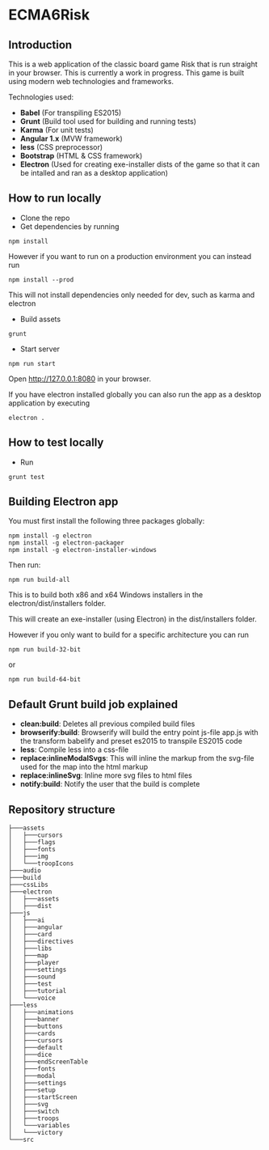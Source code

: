 ECMA6Risk
==========

## Introduction

This is a web application of the classic board game Risk that is run straight in your browser. This is currently a work in progress. This game is built using modern web technologies and frameworks.

Technologies used:

- **Babel** (For transpiling ES2015)
- **Grunt** (Build tool used for building and running tests)
- **Karma** (For unit tests)
- **Angular 1.x** (MVW framework)
- **less** (CSS preprocessor)
- **Bootstrap** (HTML & CSS framework)
- **Electron** (Used for creating exe-installer dists of the game so that it can be intalled and ran as a desktop application)

## How to run locally

- Clone the repo
- Get dependencies by running

```
npm install
```

However if you want to run on a production environment you can instead run

```
npm install --prod
```

This will not install dependencies only needed for dev, such as karma and electron

- Build assets

```
grunt
```

- Start server

```
npm run start
```
Open http://127.0.0.1:8080 in your browser.

If you have electron installed globally you can also run the app as a desktop application by executing

```
electron .
```

## How to test locally

- Run

```
grunt test
```

## Building Electron app

You must first install the following three packages globally:

```
npm install -g electron
npm install -g electron-packager
npm install -g electron-installer-windows
```

Then run:

```
npm run build-all
```

This is to build both x86 and x64 Windows installers in the electron/dist/installers folder.

This will create an exe-installer (using Electron) in the dist/installers folder.

However if you only want to build for a specific architecture you can run

```
npm run build-32-bit
```
or
```
npm run build-64-bit
```

## Default Grunt build job explained

+ **clean:build**: Deletes all previous compiled build files
+ **browserify:build**: Browserify will build the entry point js-file app.js with the transform babelify and preset es2015 to transpile ES2015 code
+ **less**: Compile less into a css-file
+ **replace:inlineModalSvgs**: This will inline the markup from the svg-file used for the map into the html markup
+ **replace:inlineSvg**: Inline more svg files to html files
+ **notify:build**: Notify the user that the build is complete

## Repository structure
```
├───assets
│   ├───cursors
│   ├───flags
│   ├───fonts
│   ├───img
│   └───troopIcons
├───audio
├───build
├───cssLibs
├───electron
│   ├───assets
│   ├───dist
├───js
│   ├───ai
│   ├───angular
│   ├───card
│   ├───directives
│   ├───libs
│   ├───map
│   ├───player
│   ├───settings
│   ├───sound
│   ├───test
│   ├───tutorial
│   └───voice
├───less
│   ├───animations
│   ├───banner
│   ├───buttons
│   ├───cards
│   ├───cursors
│   ├───default
│   ├───dice
│   ├───endScreenTable
│   ├───fonts
│   ├───modal
│   ├───settings
│   ├───setup
│   ├───startScreen
│   ├───svg
│   ├───switch
│   ├───troops
│   └───variables
│   └───victory
└───src
```
